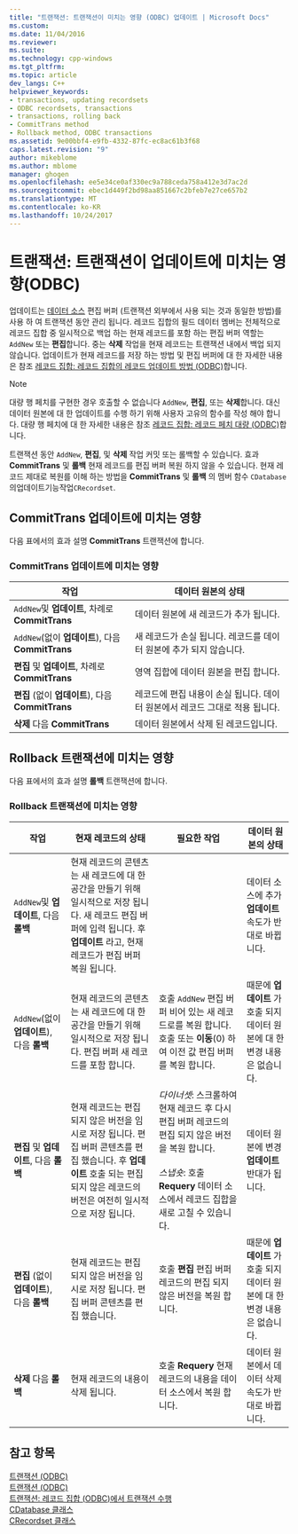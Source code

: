 ```yaml
---
title: "트랜잭션: 트랜잭션이 미치는 영향 (ODBC) 업데이트 | Microsoft Docs"
ms.custom: 
ms.date: 11/04/2016
ms.reviewer: 
ms.suite: 
ms.technology: cpp-windows
ms.tgt_pltfrm: 
ms.topic: article
dev_langs: C++
helpviewer_keywords:
- transactions, updating recordsets
- ODBC recordsets, transactions
- transactions, rolling back
- CommitTrans method
- Rollback method, ODBC transactions
ms.assetid: 9e00bbf4-e9fb-4332-87fc-ec8ac61b3f68
caps.latest.revision: "9"
author: mikeblome
ms.author: mblome
manager: ghogen
ms.openlocfilehash: ee5e34ce0af330ec9a788ceda758a412e3d7ac2d
ms.sourcegitcommit: ebec1d449f2bd98aa851667c2bfeb7e27ce657b2
ms.translationtype: MT
ms.contentlocale: ko-KR
ms.lasthandoff: 10/24/2017
---
```

# <a name="transaction-how-transactions-affect-updates-odbc"></a>트랜잭션: 트랜잭션이 업데이트에 미치는 영향(ODBC)
업데이트는 [데이터 소스](../../data/odbc/data-source-odbc.md) 편집 버퍼 (트랜잭션 외부에서 사용 되는 것과 동일한 방법)를 사용 하 여 트랜잭션 동안 관리 됩니다. 레코드 집합의 필드 데이터 멤버는 전체적으로 레코드 집합 중 일시적으로 백업 하는 현재 레코드를 포함 하는 편집 버퍼 역할는 `AddNew` 또는 **편집**합니다. 중는 **삭제** 작업을 현재 레코드는 트랜잭션 내에서 백업 되지 않습니다. 업데이트가 현재 레코드를 저장 하는 방법 및 편집 버퍼에 대 한 자세한 내용은 참조 [레코드 집합: 레코드 집합의 레코드 업데이트 방법 (ODBC)](../../data/odbc/recordset-how-recordsets-update-records-odbc.md)합니다.  
  
> [!NOTE]
>  대량 행 페치를 구현한 경우 호출할 수 없습니다 `AddNew`, **편집**, 또는 **삭제**합니다. 대신 데이터 원본에 대 한 업데이트를 수행 하기 위해 사용자 고유의 함수를 작성 해야 합니다. 대량 행 페치에 대 한 자세한 내용은 참조 [레코드 집합: 레코드 페치 대량 (ODBC)](../../data/odbc/recordset-fetching-records-in-bulk-odbc.md)합니다.  
  
 트랜잭션 동안 `AddNew`, **편집**, 및 **삭제** 작업 커밋 또는 롤백할 수 있습니다. 효과 **CommitTrans** 및 **롤백** 현재 레코드를 편집 버퍼 복원 하지 않을 수 있습니다. 현재 레코드 제대로 복원를 이해 하는 방법을 **CommitTrans** 및 **롤백** 의 멤버 함수 `CDatabase` 의업데이트기능작업`CRecordset`.  
  
##  <a name="_core_how_committrans_affects_updates"></a>CommitTrans 업데이트에 미치는 영향  
 다음 표에서의 효과 설명 **CommitTrans** 트랜잭션에 합니다.  
  
### <a name="how-committrans-affects-updates"></a>CommitTrans 업데이트에 미치는 영향  
  
|작업|데이터 원본의 상태|  
|---------------|---------------------------|  
|`AddNew`및 **업데이트**, 차례로 **CommitTrans**|데이터 원본에 새 레코드가 추가 됩니다.|  
|`AddNew`(없이 **업데이트**), 다음 **CommitTrans**|새 레코드가 손실 됩니다. 레코드를 데이터 원본에 추가 되지 않습니다.|  
|**편집** 및 **업데이트**, 차례로 **CommitTrans**|영역 집합에 데이터 원본을 편집 합니다.|  
|**편집** (없이 **업데이트**), 다음 **CommitTrans**|레코드에 편집 내용이 손실 됩니다. 데이터 원본에서 레코드 그대로 적용 됩니다.|  
|**삭제** 다음 **CommitTrans**|데이터 원본에서 삭제 된 레코드입니다.|  
  
##  <a name="_core_how_rollback_affects_updates"></a>Rollback 트랜잭션에 미치는 영향  
 다음 표에서의 효과 설명 **롤백** 트랜잭션에 합니다.  
  
### <a name="how-rollback-affects-transactions"></a>Rollback 트랜잭션에 미치는 영향  
  
|작업|현재 레코드의 상태|필요한 작업|데이터 원본의 상태|  
|---------------|------------------------------|-------------------|---------------------------|  
|`AddNew`및 **업데이트**, 다음 **롤백**|현재 레코드의 콘텐츠는 새 레코드에 대 한 공간을 만들기 위해 일시적으로 저장 됩니다. 새 레코드 편집 버퍼에 입력 됩니다. 후 **업데이트** 라고, 현재 레코드가 편집 버퍼 복원 됩니다.||데이터 소스에 추가 **업데이트** 속도가 반대로 바뀝니다.|  
|`AddNew`(없이 **업데이트**), 다음 **롤백**|현재 레코드의 콘텐츠는 새 레코드에 대 한 공간을 만들기 위해 일시적으로 저장 됩니다. 편집 버퍼 새 레코드를 포함 합니다.|호출 `AddNew` 편집 버퍼 비어 있는 새 레코드로를 복원 합니다. 호출 또는 **이동**(0) 하 여 이전 값 편집 버퍼를 복원 합니다.|때문에 **업데이트** 가 호출 되지 데이터 원본에 대 한 변경 내용은 없습니다.|  
|**편집** 및 **업데이트**, 다음 **롤백**|현재 레코드는 편집 되지 않은 버전을 임시로 저장 됩니다. 편집 버퍼 콘텐츠를 편집 했습니다. 후 **업데이트** 호출 되는 편집 되지 않은 레코드의 버전은 여전히 일시적으로 저장 됩니다.|*다이너셋*: 스크롤하여 현재 레코드 후 다시 편집 버퍼 레코드의 편집 되지 않은 버전을 복원 합니다.<br /><br /> *스냅숏*: 호출 **Requery** 데이터 소스에서 레코드 집합을 새로 고칠 수 있습니다.|데이터 원본에 변경 **업데이트** 반대가 됩니다.|  
|**편집** (없이 **업데이트**), 다음 **롤백**|현재 레코드는 편집 되지 않은 버전을 임시로 저장 됩니다. 편집 버퍼 콘텐츠를 편집 했습니다.|호출 **편집** 편집 버퍼 레코드의 편집 되지 않은 버전을 복원 합니다.|때문에 **업데이트** 가 호출 되지 데이터 원본에 대 한 변경 내용은 없습니다.|  
|**삭제** 다음 **롤백**|현재 레코드의 내용이 삭제 됩니다.|호출 **Requery** 현재 레코드의 내용을 데이터 소스에서 복원 합니다.|데이터 원본에서 데이터 삭제 속도가 반대로 바뀝니다.|  
  
## <a name="see-also"></a>참고 항목  
 [트랜잭션 (ODBC)](../../data/odbc/transaction-odbc.md)   
 [트랜잭션 (ODBC)](../../data/odbc/transaction-odbc.md)   
 [트랜잭션: 레코드 집합 (ODBC)에서 트랜잭션 수행](../../data/odbc/transaction-performing-a-transaction-in-a-recordset-odbc.md)   
 [CDatabase 클래스](../../mfc/reference/cdatabase-class.md)   
 [CRecordset 클래스](../../mfc/reference/crecordset-class.md)